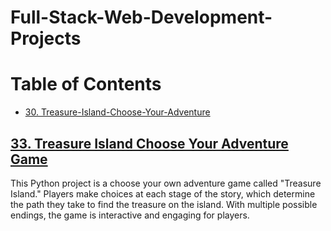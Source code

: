 # Full-Stack-Web-Development-Projects


# Table of Contents


- [30. Treasure-Island-Choose-Your-Adventure](#33-Treasure-Island-Choose-Your-Adventure)





## [33. Treasure Island Choose Your Adventure Game](https://github.com/John-Rivero/Python-Projects/tree/main/33.%20Treasure-Island-Choose-Your-Adventure)


This Python project is a choose your own adventure game called "Treasure Island." Players make choices at each stage of the story, which determine the path they take to find the treasure on the island. With multiple possible endings, the game is interactive and engaging for players.
